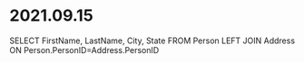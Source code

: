 # 2021.09.15
SELECT FirstName, LastName, City, State
FROM Person LEFT JOIN Address ON Person.PersonID=Address.PersonID